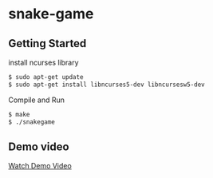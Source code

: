 # snake-game

## Getting Started

install ncurses library

``` bash
$ sudo apt-get update
$ sudo apt-get install libncurses5-dev libncursesw5-dev
```

Compile and Run

``` bash
$ make
$ ./snakegame
```

## Demo video

[Watch Demo Video](https://drive.google.com/file/d/17iT9aE3fNwf8xDlvq0ecXTu83Yf_PYyJ/view?usp=sharing)